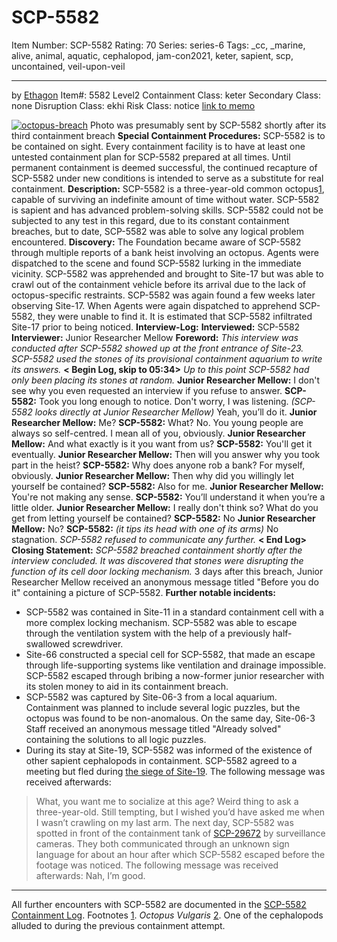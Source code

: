 # SCP-5582
Item Number: SCP-5582
Rating: 70
Series: series-6
Tags: _cc, _marine, alive, animal, aquatic, cephalopod, jam-con2021, keter, sapient, scp, uncontained, veil-upon-veil

---

by [Ethagon](/ethagon-s-author-page)
Item#: 5582
Level2
Containment Class:
keter
Secondary Class:
none
Disruption Class:
ekhi
Risk Class:
notice
[link to memo](/classification-committee-memo)  

[![octopus-breach](https://scp-wiki.wdfiles.com/local--resized-images/scp-5582/octopus-breach/medium.jpg)](https://scp-wiki.wdfiles.com/local--files/scp-5582/octopus-breach)
Photo was presumably sent by SCP-5582 shortly after its third containment breach
**Special Containment Procedures:** SCP-5582 is to be contained on sight. Every containment facility is to have at least one untested containment plan for SCP-5582 prepared at all times. Until permanent containment is deemed successful, the continued recapture of SCP-5582 under new conditions is intended to serve as a substitute for real containment.
**Description:** SCP-5582 is a three-year-old common octopus[1](javascript:;), capable of surviving an indefinite amount of time without water. SCP-5582 is sapient and has advanced problem-solving skills. SCP-5582 could not be subjected to any test in this regard, due to its constant containment breaches, but to date, SCP-5582 was able to solve any logical problem encountered.
**Discovery:** The Foundation became aware of SCP-5582 through multiple reports of a bank heist involving an octopus. Agents were dispatched to the scene and found SCP-5582 lurking in the immediate vicinity. SCP-5582 was apprehended and brought to Site-17 but was able to crawl out of the containment vehicle before its arrival due to the lack of octopus-specific restraints.
SCP-5582 was again found a few weeks later observing Site-17. When Agents were again dispatched to apprehend SCP-5582, they were unable to find it. It is estimated that SCP-5582 infiltrated Site-17 prior to being noticed.
**Interview-Log:**
**Interviewed:** SCP-5582
**Interviewer:** Junior Researcher Mellow
**Foreword:** _This interview was conducted after SCP-5582 showed up at the front entrance of Site-23. SCP-5582 used the stones of its provisional containment aquarium to write its answers._
**< Begin Log, skip to 05:34>**
_Up to this point SCP-5582 had only been placing its stones at random._
**Junior Researcher Mellow:** I don't see why you even requested an interview if you refuse to answer.
**SCP-5582:** Took you long enough to notice. Don't worry, I was listening. _(SCP-5582 looks directly at Junior Researcher Mellow)_ Yeah, you’ll do it.
**Junior Researcher Mellow:** Me?
**SCP-5582:** What? No. You young people are always so self-centred. I mean all of you, obviously.
**Junior Researcher Mellow:** And what exactly is it you want from us?
**SCP-5582:** You'll get it eventually.
**Junior Researcher Mellow:** Then will you answer why you took part in the heist?
**SCP-5582:** Why does anyone rob a bank? For myself, obviously.
**Junior Researcher Mellow:** Then why did you willingly let yourself be contained?
**SCP-5582:** Also for me.
**Junior Researcher Mellow:** You're not making any sense.
**SCP-5582:** You’ll understand it when you’re a little older.
**Junior Researcher Mellow:** I really don't think so? What do you get from letting yourself be contained?
**SCP-5582:** No
**Junior Researcher Mellow:** No?
**SCP-5582:** _(it tips its head with one of its arms)_ No stagnation.
_SCP-5582 refused to communicate any further._
**< End Log>**
**Closing Statement:** _SCP-5582 breached containment shortly after the interview concluded. It was discovered that stones were disrupting the function of its cell door locking mechanism._
3 days after this breach, Junior Researcher Mellow received an anonymous message titled "Before you do it" containing a picture of SCP-5582.
**Further notable incidents:**
  * SCP-5582 was contained in Site-11 in a standard containment cell with a more complex locking mechanism. SCP-5582 was able to escape through the ventilation system with the help of a previously half-swallowed screwdriver.
  * Site-66 constructed a special cell for SCP-5582, that made an escape through life-supporting systems like ventilation and drainage impossible. SCP-5582 escaped through bribing a now-former junior researcher with its stolen money to aid in its containment breach.
  * SCP-5582 was captured by Site-06-3 from a local aquarium. Containment was planned to include several logic puzzles, but the octopus was found to be non-anomalous. On the same day, Site-06-3 Staff received an anonymous message titled "Already solved" containing the solutions to all logic puzzles.
  * During its stay at Site-19, SCP-5582 was informed of the existence of other sapient cephalopods in containment. SCP-5582 agreed to a meeting but fled during [the siege of Site-19](/the-siege-of-site-19). The following message was received afterwards:

> What, you want me to socialize at this age? Weird thing to ask a three-year-old. Still tempting, but I wished you’d have asked me when I wasn’t crawling on my last arm.
The next day, SCP-5582 was spotted in front of the containment tank of [SCP-2967](/scp-2967)[2](javascript:;) by surveillance cameras. They both communicated through an unknown sign language for about an hour after which SCP-5582 escaped before the footage was noticed. The following message was received afterwards:
> Nah, I’m good.
* * *
All further encounters with SCP-5582 are documented in the [SCP-5582 Containment Log](/scp-5582-containment-log).
Footnotes
[1](javascript:;). _Octopus Vulgaris_
[2](javascript:;). One of the cephalopods alluded to during the previous containment attempt.